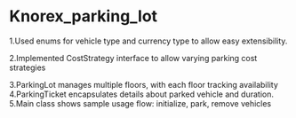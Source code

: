 # Knorex_parking_lot
1.Used enums for vehicle type and currency type to allow easy extensibility.






2.Implemented CostStrategy interface to allow varying parking cost strategies











3.ParkingLot manages multiple floors, with each floor tracking availability
4.ParkingTicket encapsulates details about parked vehicle and duration.
5.Main class shows sample usage flow: initialize, park, remove vehicles
